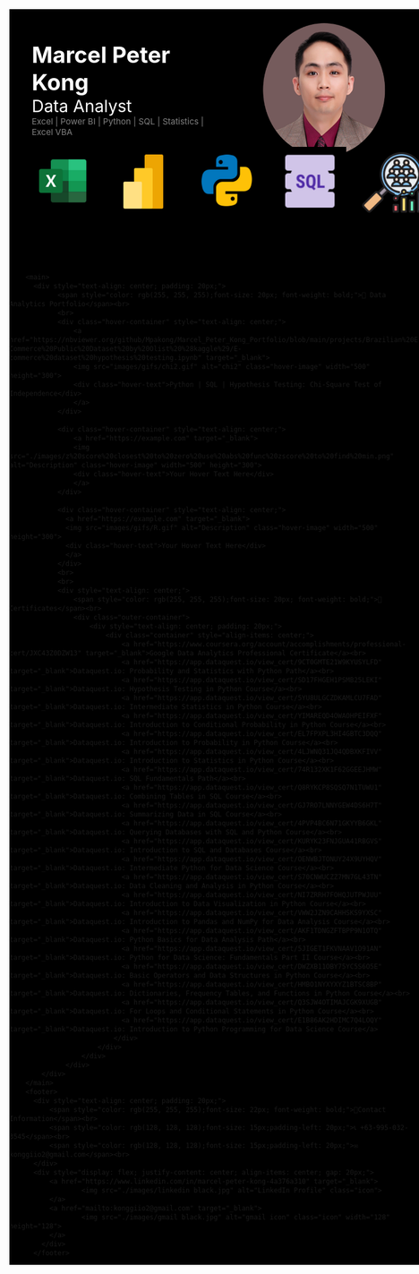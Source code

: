 <link rel="stylesheet" type="text/css" href="styles.css">
<div style="background: black; display: inline-block;">
  <meta name="viewport" content="width=device-width, initial-scale=1.0">
  <body>
        <header>
          <div style="float: right; margin-left: 20px; padding: 20px">
            <img src="./images/profile pic black.jpg" class="black-background" width="300" height="250"></div><br>
            <div style="text-align: left; padding: 40px;">
            <span style="color: rgb(255, 255, 255);font-size: 40px; font-weight: bold;">Marcel Peter Kong</span><br>
            <span style="color: rgb(255, 255, 255);font-size: 30px;">Data Analyst</span>
            <br>
            <span style="color: rgb(128, 128, 128);font-size: 15px;">Excel | Power BI | Python | SQL | Statistics | Excel VBA</span>
              <br><br>
              <div style="display: flex; justify-content: left; align-items: center; gap: 20px;">
                  <img src="./images/excel.jpg" alt="excel" class="icon" width="118" height="118"> 
                  <img src="./images/powerbi.jpg" alt="powerbi icon" class="icon" width="128" height="128"> 
                  <img src="./images/python.jpg" alt="python icon" class="icon" width="128" height="128"> 
                  <img src="./images/sql.jpg" alt="sql icon" class="icon" width="128" height="128"> 
                  <img src="./images/statistics.jpg" alt="stats icon" class="icon" width="128" height="128"> 
                  <img src="./images/vba.jpg" alt="vba icon" class="icon" width="128" height="128"> 
              </div>
          </div>
        </header>

        <main>
          <div style="text-align: center; padding: 20px;">
                <span style="color: rgb(255, 255, 255);font-size: 20px; font-weight: bold;">📂 Data Analytics Portfolio</span><br>
                <br>
                <div class="hover-container" style="text-align: center;"> 
                    <a href="https://nbviewer.org/github/Mpakong/Marcel_Peter_Kong_Portfolio/blob/main/projects/Brazilian%20E-Commerce%20Public%20Dataset%20by%20Olist%20%28kaggle%29/E-commerce%20dataset%20hypothesis%20testing.ipynb" target="_blank"> 
                    <img src="images/gifs/chi2.gif" alt="chi2" class="hover-image" width="500" height="300"> 
                    <div class="hover-text">Python | SQL | Hypothesis Testing: Chi-Square Test of Independence</div> 
                    </a> 
                </div>

                <div class="hover-container" style="text-align: center;"> 
                    <a href="https://example.com" target="_blank"> 
                    <img src="./images/z%20score%20closest%20to%20zero%20use%20abs%20func%20zscore%20to%20find%20min.png" alt="Description" class="hover-image" width="500" height="300"> 
                    <div class="hover-text">Your Hover Text Here</div> 
                    </a> 
                </div>
          
                <div class="hover-container" style="text-align: center;"> 
                  <a href="https://example.com" target="_blank"> 
                  <img src="images/gifs/R.gif" alt="Description" class="hover-image" width="500" height="300"> 
                  <div class="hover-text">Your Hover Text Here</div> 
                  </a> 
                </div>
                <br>
                <br>
                <div style="text-align: center;">
                    <span style="color: rgb(255, 255, 255);font-size: 20px; font-weight: bold;">📜 Certificates</span><br>
                    <div class="outer-container">
                        <div style="text-align: center; padding: 20px;">
                            <div class="container" style="align-items: center;">
                                <a href="https://www.coursera.org/account/accomplishments/professional-cert/JXC43Z0DZW13" target="_blank">Google Data Analytics Professional Certificate</a><br>
                                <a href="https://app.dataquest.io/view_cert/9CT0GMTE21W9KYUSYLFD" target="_blank">Dataquest.io: Probability and Statistics with Python Path</a><br>
                                <a href="https://app.dataquest.io/view_cert/SD17FHGEH1PSMB25LEKI" target="_blank">Dataquest.io: Hypothesis Testing in Python Course</a><br>
                                <a href="https://app.dataquest.io/view_cert/5YU8ULGCZDKAMLCU7FAD" target="_blank">Dataquest.io: Intermediate Statistics in Python Course</a><br>
                                <a href="https://app.dataquest.io/view_cert/YIMAREQD4OWAOHPEIFXF" target="_blank">Dataquest.io: Introduction to Conditional Probability in Python Course</a><br>
                                <a href="https://app.dataquest.io/view_cert/EL7FPXPL3HI4GBTC3DQQ" target="_blank">Dataquest.io: Introduction to Probability in Python Course</a><br>
                                <a href="https://app.dataquest.io/view_cert/4LJWNQ31JQ4QDBXKFIVV" target="_blank">Dataquest.io: Introduction to Statistics in Python Course</a><br>
                                <a href="https://app.dataquest.io/view_cert/74R132XK1F62GGEEJHMW" target="_blank">Dataquest.io: SQL Fundamentals Path</a><br>
                                <a href="https://app.dataquest.io/view_cert/Q8RYKCP8SQSQ7N1TUWU1" target="_blank">Dataquest.io: Combining Tables in SQL Course</a><br>
                                <a href="https://app.dataquest.io/view_cert/GJ7RO7LNNYGEW4DS6H7T" target="_blank">Dataquest.io: Summarizing Data in SQL Course</a><br>
                                <a href="https://app.dataquest.io/view_cert/4PVP4BC6N71GKYYB6GKL" target="_blank">Dataquest.io: Querying Databases with SQL and Python Course</a><br>
                                <a href="https://app.dataquest.io/view_cert/KURYK23FNJGUA41RBGVS" target="_blank">Dataquest.io: Introduction to SQL and Databases Course</a><br>
                                <a href="https://app.dataquest.io/view_cert/OENWBJTONUY24X9UYHQV" target="_blank">Dataquest.io: Intermediate Python for Data Science Course</a><br>
                                <a href="https://app.dataquest.io/view_cert/S70CNWUCZZ7MN7GL43TN" target="_blank">Dataquest.io: Data Cleaning and Analysis in Python Course</a><br>
                                <a href="https://app.dataquest.io/view_cert/NI7ZRRH7FOHQJUTPWJUU" target="_blank">Dataquest.io: Introduction to Data Visualization in Python Course</a><br>
                                <a href="https://app.dataquest.io/view_cert/VWW2JZN9CAHHSKS9YXSC" target="_blank">Dataquest.io: Introduction to Pandas and NumPy for Data Analysis Course</a><br>
                                <a href="https://app.dataquest.io/view_cert/AKF1TDNGZFTBPP9N1OTQ" target="_blank">Dataquest.io: Python Basics for Data Analysis Path</a><br>
                                <a href="https://app.dataquest.io/view_cert/5JIGET1FKVNAAV1O91AN" target="_blank">Dataquest.io: Python for Data Science: Fundamentals Part II Course</a><br>
                                <a href="https://app.dataquest.io/view_cert/DWZXB11OBY75YC5S6O5E" target="_blank">Dataquest.io: Basic Operators and Data Structures in Python Course</a><br>
                                <a href="https://app.dataquest.io/view_cert/HMBO1NYXYXYZ1BTSC8BP" target="_blank">Dataquest.io: Dictionaries, Frequency Tables, and Functions in Python Course</a><br>
                                <a href="https://app.dataquest.io/view_cert/Q3SJW4OTIMAJCGK9XUGB" target="_blank">Dataquest.io: For Loops and Conditional Statements in Python Course</a><br>
                                <a href="https://app.dataquest.io/view_cert/E1B86AK2HDIMC7Q4LOQY" target="_blank">Dataquest.io: Introduction to Python Programming for Data Science Course</a>
                              </div>
                          </div>
                      </div>
                  </div>
            </div>
        </main>
        <footer>
          <div style="text-align: center; padding: 20px;">
              <span style="color: rgb(255, 255, 255);font-size: 22px; font-weight: bold;">📒Contact Information</span><br>
              <span style="color: rgb(128, 128, 128);font-size: 15px;padding-left: 20px;">📞 +63-995-032-3545</span><br>
              <span style="color: rgb(128, 128, 128);font-size: 15px;padding-left: 20px;">✉️ konggiio2@gmail.com</span><br>
          </div>
          <div style="display: flex; justify-content: center; align-items: center; gap: 20px;">
              <a href="https://www.linkedin.com/in/marcel-peter-kong-4a376a310" target="_blank">
                      <img src="./images/linkedin black.jpg" alt="LinkedIn Profile" class="icon"> 
              </a> 
              <a href="mailto:konggiio2@gmail.com" target="_blank"> 
                      <img src="./images/gmail black.jpg" alt="gmail icon" class="icon" width="128" height="128"> 
              </a> 
            </div>
          </footer>
   </body>
